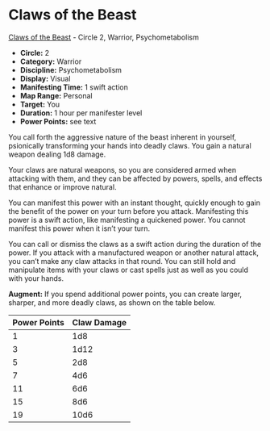 # Claws of the Beast

[Claws of the Beast](/Psionics/C/ClawsOfTheBeast.md) - Circle 2, Warrior, Psychometabolism

- **Circle:** 2
- **Category:** Warrior
- **Discipline:** Psychometabolism
- **Display:** Visual
- **Manifesting Time:** 1 swift action
- **Map Range:** Personal
- **Target:** You
- **Duration:** 1 hour per manifester level
- **Power Points:** see text

You call forth the aggressive nature of the beast inherent in yourself, psionically transforming your hands into deadly claws. You gain a natural weapon dealing 1d8 damage.

Your claws are natural weapons, so you are considered armed when attacking with them, and they can be affected by powers, spells, and effects that enhance or improve natural.

You can manifest this power with an instant thought, quickly enough to gain the benefit of the power on your turn before you attack. Manifesting this power is a swift action, like manifesting a quickened power. You cannot manifest this power when it isn’t your turn.

You can call or dismiss the claws as a swift action during the duration of the power. If you attack with a manufactured weapon or another natural attack, you can’t make any claw attacks in that round. You can still hold and manipulate items with your claws or cast spells just as well as you could with your hands.

**Augment:** If you spend additional power points, you can create larger, sharper, and more deadly claws, as shown on the table below.

| Power Points | Claw Damage |
| ---          | ---         |
| 1            | 1d8         |
| 3            | 1d12        |
| 5            | 2d8         |
| 7            | 4d6         |
| 11           | 6d6         |
| 15           | 8d6         |
| 19           | 10d6        |
